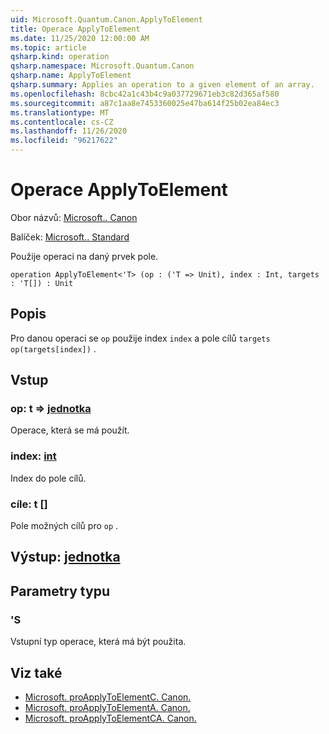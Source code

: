 ```yaml
---
uid: Microsoft.Quantum.Canon.ApplyToElement
title: Operace ApplyToElement
ms.date: 11/25/2020 12:00:00 AM
ms.topic: article
qsharp.kind: operation
qsharp.namespace: Microsoft.Quantum.Canon
qsharp.name: ApplyToElement
qsharp.summary: Applies an operation to a given element of an array.
ms.openlocfilehash: 8cbc42a1c43b4c9a037729671eb3c82d365af580
ms.sourcegitcommit: a87c1aa8e7453360025e47ba614f25b02ea84ec3
ms.translationtype: MT
ms.contentlocale: cs-CZ
ms.lasthandoff: 11/26/2020
ms.locfileid: "96217622"
---
```

# <a name="applytoelement-operation"></a>Operace ApplyToElement

Obor názvů: [Microsoft.. Canon](xref:Microsoft.Quantum.Canon)

Balíček: [Microsoft.. Standard](https://nuget.org/packages/Microsoft.Quantum.Standard)


Použije operaci na daný prvek pole.

```qsharp
operation ApplyToElement<'T> (op : ('T => Unit), index : Int, targets : 'T[]) : Unit
```


## <a name="description"></a>Popis

Pro danou operaci se `op` použije index `index` a pole cílů `targets` `op(targets[index])` .

## <a name="input"></a>Vstup

### <a name="op--t--unit"></a>op: t => [jednotka](xref:microsoft.quantum.lang-ref.unit) 

Operace, která se má použít.


### <a name="index--int"></a>index: [int](xref:microsoft.quantum.lang-ref.int)

Index do pole cílů.


### <a name="targets--t"></a>cíle: t []

Pole možných cílů pro `op` .



## <a name="output--unit"></a>Výstup: [jednotka](xref:microsoft.quantum.lang-ref.unit)



## <a name="type-parameters"></a>Parametry typu

### <a name="t"></a>'S

Vstupní typ operace, která má být použita.

## <a name="see-also"></a>Viz také

- [Microsoft. proApplyToElementC. Canon.](xref:Microsoft.Quantum.Canon.ApplyToElementC)
- [Microsoft. proApplyToElementA. Canon.](xref:Microsoft.Quantum.Canon.ApplyToElementA)
- [Microsoft. proApplyToElementCA. Canon.](xref:Microsoft.Quantum.Canon.ApplyToElementCA)